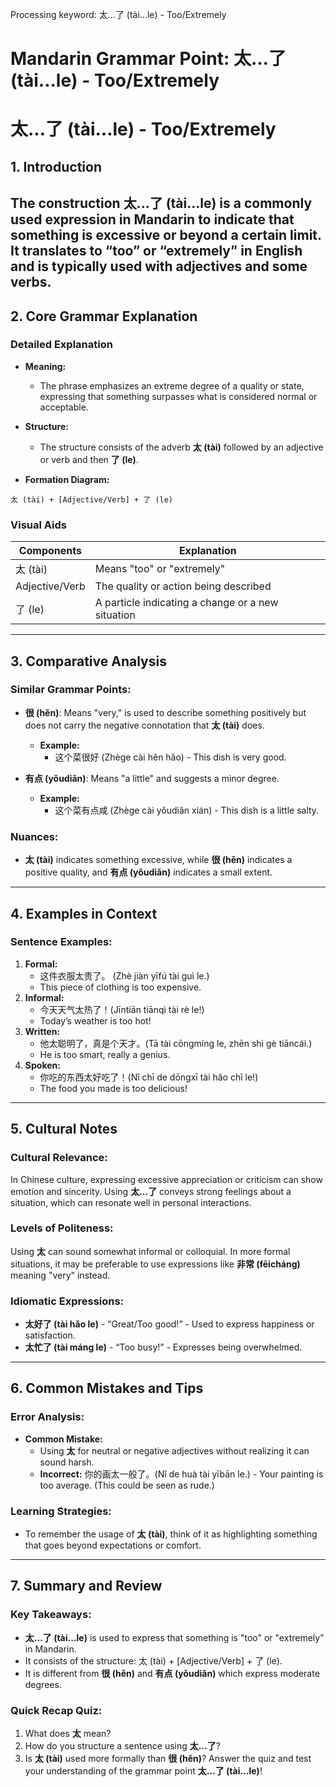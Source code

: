 Processing keyword: 太...了 (tài...le) - Too/Extremely
# Mandarin Grammar Point: 太...了 (tài...le) - Too/Extremely
# 太...了 (tài...le) - Too/Extremely
## 1. Introduction
The construction **太...了** (tài...le) is a commonly used expression in Mandarin to indicate that something is excessive or beyond a certain limit. It translates to “too” or “extremely” in English and is typically used with adjectives and some verbs.
---
## 2. Core Grammar Explanation
### Detailed Explanation
- **Meaning:** 
  - The phrase emphasizes an extreme degree of a quality or state, expressing that something surpasses what is considered normal or acceptable.
  
- **Structure:** 
  - The structure consists of the adverb **太 (tài)** followed by an adjective or verb and then **了 (le)**.
  
- **Formation Diagram:**
```
太 (tài) + [Adjective/Verb] + 了 (le)
```
### Visual Aids
| Components       | Explanation                       |
|------------------|----------------------------------|
| 太 (tài)         | Means "too" or "extremely"      |
| Adjective/Verb   | The quality or action being described |
| 了 (le)         | A particle indicating a change or a new situation |
---
## 3. Comparative Analysis
### Similar Grammar Points:
- **很 (hěn)**: Means "very," is used to describe something positively but does not carry the negative connotation that **太 (tài)** does.
  - **Example:**
    - 这个菜很好 (Zhège cài hěn hǎo) - This dish is very good.
    
- **有点 (yǒudiǎn)**: Means "a little" and suggests a minor degree.
  - **Example:**
    - 这个菜有点咸 (Zhège cài yǒudiǎn xián) - This dish is a little salty.
  
### Nuances:
- **太 (tài)** indicates something excessive, while **很 (hěn)** indicates a positive quality, and **有点 (yǒudiǎn)** indicates a small extent.
---
## 4. Examples in Context
### Sentence Examples:
1. **Formal:**
   - 这件衣服太贵了。 (Zhè jiàn yīfú tài guì le.)
   - This piece of clothing is too expensive.
2. **Informal:**
   - 今天天气太热了！(Jīntiān tiānqì tài rè le!)
   - Today’s weather is too hot!
3. **Written:**
   - 他太聪明了，真是个天才。(Tā tài cōngmíng le, zhēn shì gè tiāncái.)
   - He is too smart, really a genius.
4. **Spoken:**
   - 你吃的东西太好吃了！(Nǐ chī de dōngxī tài hǎo chī le!)
   - The food you made is too delicious!
---
## 5. Cultural Notes
### Cultural Relevance:
In Chinese culture, expressing excessive appreciation or criticism can show emotion and sincerity. Using **太...了** conveys strong feelings about a situation, which can resonate well in personal interactions.
### Levels of Politeness:
Using **太** can sound somewhat informal or colloquial. In more formal situations, it may be preferable to use expressions like **非常 (fēicháng)** meaning "very" instead.
### Idiomatic Expressions:
- **太好了 (tài hǎo le)** - “Great/Too good!” - Used to express happiness or satisfaction.
- **太忙了 (tài máng le)** - “Too busy!” - Expresses being overwhelmed.
---
## 6. Common Mistakes and Tips
### Error Analysis:
- **Common Mistake:** 
  - Using **太** for neutral or negative adjectives without realizing it can sound harsh.
  - **Incorrect:** 你的画太一般了。(Nǐ de huà tài yībān le.) - Your painting is too average. (This could be seen as rude.)
  
### Learning Strategies:
- To remember the usage of **太 (tài)**, think of it as highlighting something that goes beyond expectations or comfort.
---
## 7. Summary and Review
### Key Takeaways:
- **太...了 (tài...le)** is used to express that something is "too" or "extremely" in Mandarin.
- It consists of the structure: 太 (tài) + [Adjective/Verb] + 了 (le).
- It is different from **很 (hěn)** and **有点 (yǒudiǎn)** which express moderate degrees.
  
### Quick Recap Quiz:
1. What does **太** mean?
2. How do you structure a sentence using **太...了**?
3. Is **太 (tài)** used more formally than **很 (hěn)**?
Answer the quiz and test your understanding of the grammar point **太...了 (tài...le)**!
